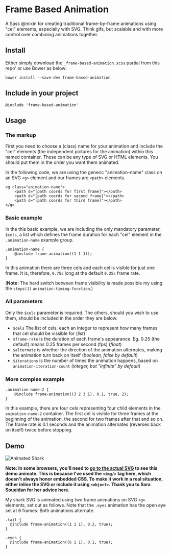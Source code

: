 # Frame Based Animation
A Sass @mixin for creating traditional frame-by-frame animations using "cel" elements, especially with SVG. Think gifs, but scalable and with more control over combining animations together.

## Install

Either simply download the `_frame-based-animation.scss` partial from this repo' or use Bower as below:

```
bower install --save-dev frame-based-animation
```

## Include in your project

`@include 'frame-based-animation'`

## Usage

### The markup

First you need to choose a (class) name for your animation and include the "cel" elements (the independent pictures for the animation) within this named container. These can be any type of SVG or HTML elements. You should put them in the order you want them animated.

In the following code, we are using the generic "animation-name" class on an SVG `<g>` element and our frames are `<path>` elements.

```
<g class="animation-name">
	<path d="[path coords for first frame]"></path>
	<path d="[path coords for second frame]"></path>
	<path d="[path coords for third frame]"></path>
</g>

```

### Basic example

In the this basic example, we are including the only mandatory parameter, `$cels`, a list which defines the frame duration for each "cel" element in the `.animation-name` example group.

```
.animation-name {
	@include frame-animation((1 1 1));
}

```

In this animation there are three cels and each cel is visible for just one frame. It is, therefore, `0.75s` long at the default `0.25s` frame rate.

(**Note:** The hard switch between frame visibility is made possible my using the `steps(1)` `animation-timing-function`.)

### All parameters

Only the `$cels` parameter is required. The others, should you wish to use them, should be included in the order they are below.

* `$cels` The list of cels, each an integer to represent how many frames that cel should be vissible for (*list*)
* `$frame-rate` is the duration of each frame's appearance. Eg. 0.25 (the default) means 0.25 frames per second (fps) (*float*)
* `$alternate` is whether the direction of the animation alternates, making the animation turn back on itself (*boolean, false by default*)
* `$iterations` is the number of times the animation happens, based on `animation-iteration-count` (*integer, but "infinite" by default*)

### More complex example

```
.animation-name-2 {
	@include frame-animation((3 2 3 1), 0.1, true, 2);
}
```

In this example, there are four cels representing four child elements in the `animation-name-2` container. The first cel is visible for three frames at the beginning of the animation, the second for two frames after that and so on. The frame rate is 0.1 seconds and the animation alternates (reverses back on itself) twice before stopping.

## Demo

![Animated Shark](http://heydonworks.com/frame-animation-demos/sharky.svg)

**Note: In some browsers, you'll need to [go to the actual SVG](http://heydonworks.com/frame-animation-demos/sharky.svg) to see this demo animate. This is because I've used the `<img/>` tag here, which doesn't always honor embedded CSS. To make it work in a real situation, either inline the SVG or include it using `<object>`. Thank you to Sara Soueidan for her advice here.**

My shark SVG is animated using two frame animations on SVG `<g>` elements, set out as follows. Note that the `.eyes` animation has the open eye set at 6 frames. Both animations alternate.

```
.tail {
  @include frame-animation((1 1 1), 0.2, true);
}

.eyes {
  @include frame-animation((6 1 1), 0.1, true);
}
```
